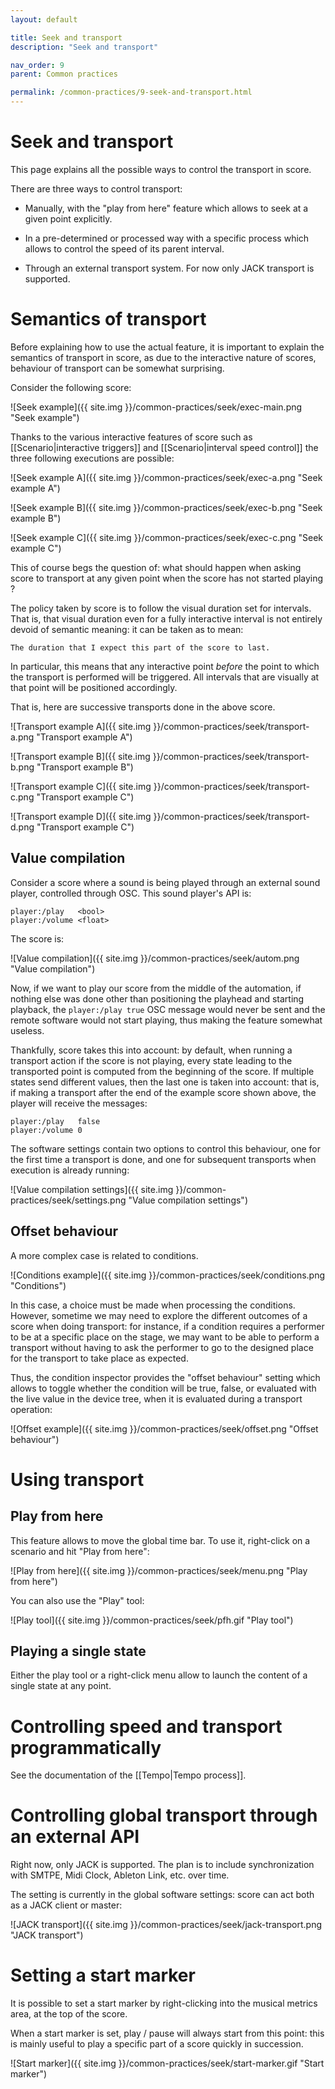 ```yaml
---
layout: default

title: Seek and transport
description: "Seek and transport"

nav_order: 9
parent: Common practices

permalink: /common-practices/9-seek-and-transport.html
---
```


# Seek and transport

This page explains all the possible ways to control the transport in score.

There are three ways to control transport:

- Manually, with the "play from here" feature which allows to seek at a given point explicitly.

- In a pre-determined or processed way with a specific process which allows to control the speed of its parent interval.

- Through an external transport system. For now only JACK transport is supported.

# Semantics of transport

Before explaining how to use the actual feature, it is important to explain the semantics of 
transport in score, as due to the interactive nature of scores, behaviour of transport can be somewhat surprising.

Consider the following score:

![Seek example]({{ site.img }}/common-practices/seek/exec-main.png "Seek example")

Thanks to the various interactive features of score such as [[Scenario|interactive triggers]] and [[Scenario|interval speed control]] the three following executions are possible:

![Seek example A]({{ site.img }}/common-practices/seek/exec-a.png "Seek example A")

![Seek example B]({{ site.img }}/common-practices/seek/exec-b.png "Seek example B")

![Seek example C]({{ site.img }}/common-practices/seek/exec-c.png "Seek example C")

This of course begs the question of: what should happen when asking score to transport at any given point when the score has not started playing ? 

The policy taken by score is to follow the visual duration set for intervals. That is, that visual duration even for a fully interactive interval is not entirely devoid of semantic meaning: it can be taken as to mean: 

    The duration that I expect this part of the score to last.

In particular, this means that any interactive point *before* the point to which the transport is performed will be triggered. All intervals that are visually at that point will be positioned accordingly.

That is, here are successive transports done in the above score.

![Transport example A]({{ site.img }}/common-practices/seek/transport-a.png "Transport example A")

![Transport example B]({{ site.img }}/common-practices/seek/transport-b.png "Transport example B")

![Transport example C]({{ site.img }}/common-practices/seek/transport-c.png "Transport example C")

![Transport example D]({{ site.img }}/common-practices/seek/transport-d.png "Transport example C")

## Value compilation

Consider a score where a sound is being played through an external sound player, controlled through OSC. This sound player's API is:

    player:/play   <bool>
    player:/volume <float>

The score is:

![Value compilation]({{ site.img }}/common-practices/seek/autom.png "Value compilation")

Now, if we want to play our score from the middle of the automation, if nothing else was done other than positioning the playhead and starting playback, the `player:/play true` OSC message would never be sent and the remote software would not start playing, thus making the feature somewhat useless.

Thankfully, score takes this into account: by default, when running a transport action if the score is not playing, every state leading to the transported point is computed from the beginning of the score. If multiple states send different values, then the last one is taken into account: that is, if making a transport after the end of the example score shown above, the player will receive the messages: 

    player:/play   false
    player:/volume 0

The software settings contain two options to control this behaviour, one for the first time a transport is done, and one for subsequent transports when execution is already running: 

![Value compilation settings]({{ site.img }}/common-practices/seek/settings.png "Value compilation settings")

## Offset behaviour

A more complex case is related to conditions.

![Conditions example]({{ site.img }}/common-practices/seek/conditions.png "Conditions")

In this case, a choice must be made when processing the conditions. However, sometime we may need to explore the different outcomes of a score when doing transport: for instance, if a condition requires a performer to be at a specific place on the stage, we may want to be able to perform a transport without having to ask the performer to go to the designed place for the transport to take place as expected.

Thus, the condition inspector provides the "offset behaviour" setting which allows to toggle whether the condition will be true, false, or evaluated with the live value in the device tree, when it is evaluated during a transport operation: 

![Offset example]({{ site.img }}/common-practices/seek/offset.png "Offset behaviour")


# Using transport

## Play from here

This feature allows to move the global time bar.
To use it, right-click on a scenario and hit "Play from here": 

![Play from here]({{ site.img }}/common-practices/seek/menu.png "Play from here")

You can also use the "Play" tool: 

![Play tool]({{ site.img }}/common-practices/seek/pfh.gif "Play tool")

## Playing a single state

Either the play tool or a right-click menu allow to launch the content of a single state at any point.


# Controlling speed and transport programmatically

See the documentation of the [[Tempo|Tempo process]].

# Controlling global transport through an external API

Right now, only JACK is supported. The plan is to include synchronization with SMTPE, Midi Clock, Ableton Link, etc. over time.

The setting is currently in the global software settings: score can act both as a JACK client or master:

![JACK transport]({{ site.img }}/common-practices/seek/jack-transport.png "JACK transport")

# Setting a start marker

It is possible to set a start marker by right-clicking into the musical metrics area, at the top of the score.

When a start marker is set, play / pause will always start from this point: this is mainly useful to play a specific part of a score quickly in succession.

![Start marker]({{ site.img }}/common-practices/seek/start-marker.gif "Start marker")